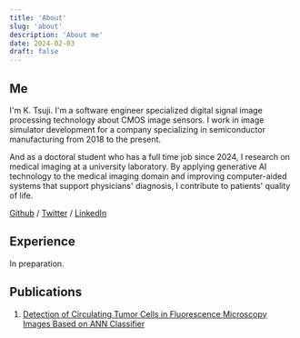 ```yaml
---
title: 'About'
slug: 'about'
description: 'About me'
date: 2024-02-03
draft: false
---
```


## Me

I'm K. Tsuji. I'm a software engineer specialized digital signal image processing technology about CMOS image sensors. I work in image simulator development for a company specializing in semiconductor manufacturing from 2018 to the present.

And as a doctoral student who has a full time job since 2024, I research on medical imaging at a university laboratory. By applying generative AI technology to the medical imaging domain and improving computer-aided systems that support physicians' diagnosis, I contribute to patients' quality of life.


[Github](https://github.com/kktsuji) / [Twitter](https://twitter.com/kktsujix) / [LinkedIn](https://www.linkedin.com/in/kktsuji/)


## Experience

In preparation.


## Publications

1. [Detection of Circulating Tumor Cells in Fluorescence Microscopy Images Based on ANN Classifier](https://link.springer.com/article/10.1007/s11036-018-1121-0)
